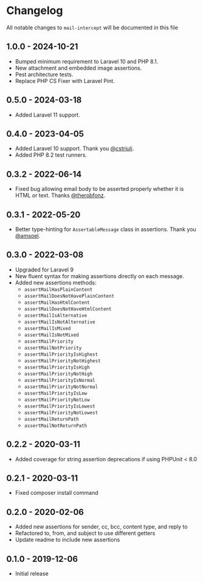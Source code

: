 # Changelog

All notable changes to `mail-intercept` will be documented in this file

## 1.0.0 - 2024-10-21

- Bumped minimum requirement to Laravel 10 and PHP 8.1.
- New attachment and embedded image assertions.
- Pest architecture tests.
- Replace PHP CS Fixer with Laravel Pint.

## 0.5.0 - 2024-03-18

- Added Laravel 11 support.

## 0.4.0 - 2023-04-05

- Added Laravel 10 support. Thank you [@cstriuli](https://github.com/cstriuli).
- Added PHP 8.2 test runners.

## 0.3.2 - 2022-06-14

- Fixed bug allowing email body to be asserted properly whether it is HTML or text. Thanks [@therobfonz](https://github.com/therobfonz).

## 0.3.1 - 2022-05-20

- Better type-hinting for `AssertableMessage` class in assertions. Thank you [@amsoel](https://github.com/amsoell).

## 0.3.0 - 2022-03-08

- Upgraded for Laravel 9
- New fluent syntax for making assertions directly on each message.
- Added new assertions methods:
  - `assertMailHasPlainContent`
  - `assertMailDoesNotHavePlainContent`
  - `assertMailHasHtmlContent`
  - `assertMailDoesNotHaveHtmlContent`
  - `assertMailIsAlternative`
  - `assertMailIsNotAlternative`
  - `assertMailIsMixed`
  - `assertMailIsNotMixed`
  - `assertMailPriority`
  - `assertMailNotPriority`
  - `assertMailPriorityIsHighest`
  - `assertMailPriorityNotHighest`
  - `assertMailPriorityIsHigh`
  - `assertMailPriorityNotHigh`
  - `assertMailPriorityIsNormal`
  - `assertMailPriorityNotNormal`
  - `assertMailPriorityIsLow`
  - `assertMailPriorityNotLow`
  - `assertMailPriorityIsLowest`
  - `assertMailPriorityNotLowest`
  - `assertMailReturnPath`
  - `assertMailNotReturnPath`

## 0.2.2 - 2020-03-11

- Added coverage for string assertion deprecations if using PHPUnit < 8.0

## 0.2.1 - 2020-03-11

- Fixed composer install command

## 0.2.0 - 2020-02-06

- Added new assertions for sender, cc, bcc, content type, and reply to
- Refactored to, from, and subject to use different getters
- Update readme to include new assertions

## 0.1.0 - 2019-12-06

- Initial release

